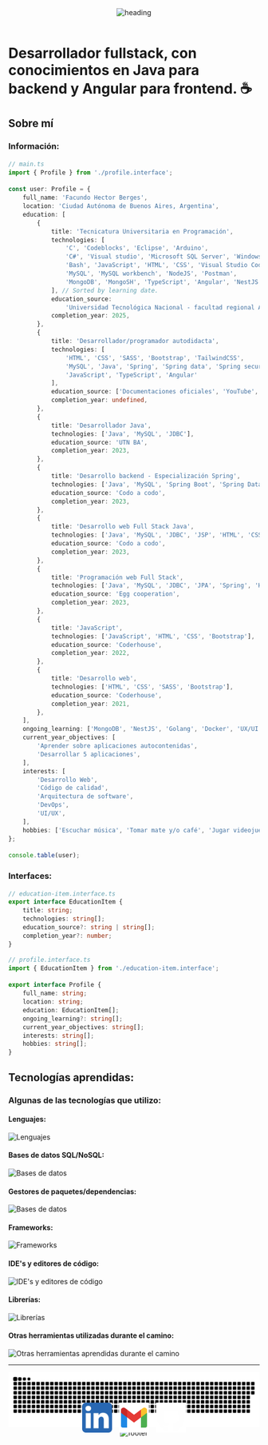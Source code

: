 <header align="center">
    <img alt="heading" src="https://capsule-render.vercel.app/api?type=waving&color=0:ff888c,100:fe0009&fontColor=fefefe&reversal=true&height=256&animation=fadeIn&text=Facundo%20Berges&fontSize=90&desc=Hola!%20soy&descAlign=10&descAlignY=15&descSize=30"/>
</header>

# Desarrollador fullstack, con conocimientos en Java para backend y Angular para frontend. ☕

## Sobre mí

### Información:

```ts
// main.ts
import { Profile } from './profile.interface';

const user: Profile = {
	full_name: 'Facundo Hector Berges',
	location: 'Ciudad Autónoma de Buenos Aires, Argentina',
	education: [
		{
			title: 'Tecnicatura Universitaria en Programación',
			technologies: [
				'C', 'Codeblocks', 'Eclipse', 'Arduino',
				'C#', 'Visual studio', 'Microsoft SQL Server', 'Windows forms',
				'Bash', 'JavaScript', 'HTML', 'CSS', 'Visual Studio Code', 
				'MySQL', 'MySQL workbench', 'NodeJS', 'Postman',
				'MongoDB', 'MongoSH', 'TypeScript', 'Angular', 'NestJS',
			], // Sorted by learning date.
			education_source:
				'Universidad Tecnológica Nacional - facultad regional Avellaneda (UTN-FRA)',
			completion_year: 2025,
		},
		{
			title: 'Desarrollador/programador autodidacta',
			technologies: [ 
				'HTML', 'CSS', 'SASS', 'Bootstrap', 'TailwindCSS',
				'MySQL', 'Java', 'Spring', 'Spring data', 'Spring security', 
				'JavaScript', 'TypeScript', 'Angular'
			],
			education_source: ['Documentaciones oficiales', 'YouTube', 'Platzi', 'DevTalles'],
			completion_year: undefined,
		},
		{
			title: 'Desarrollador Java',
			technologies: ['Java', 'MySQL', 'JDBC'],
			education_source: 'UTN BA',
			completion_year: 2023,
		},
		{
			title: 'Desarrollo backend - Especialización Spring',
			technologies: ['Java', 'MySQL', 'Spring Boot', 'Spring Data', 'JUnit', 'Mockito'],
			education_source: 'Codo a codo',
			completion_year: 2023,
		},
		{
			title: 'Desarrollo web Full Stack Java',
			technologies: ['Java', 'MySQL', 'JDBC', 'JSP', 'HTML', 'CSS', 'JavaScript'],
			education_source: 'Codo a codo',
			completion_year: 2023,
		},
		{
			title: 'Programación web Full Stack',
			technologies: ['Java', 'MySQL', 'JDBC', 'JPA', 'Spring', 'HTML', 'CSS', 'JavaScript'],
			education_source: 'Egg cooperation',
			completion_year: 2023,
		},
		{
			title: 'JavaScript',
			technologies: ['JavaScript', 'HTML', 'CSS', 'Bootstrap'],
			education_source: 'Coderhouse',
			completion_year: 2022,
		},
		{
			title: 'Desarrollo web',
			technologies: ['HTML', 'CSS', 'SASS', 'Bootstrap'],
			education_source: 'Coderhouse',
			completion_year: 2021,
		},
	],
	ongoing_learning: ['MongoDB', 'NestJS', 'Golang', 'Docker', 'UX/UI'],
	current_year_objectives: [
		'Aprender sobre aplicaciones autocontenidas',
		'Desarrollar 5 aplicaciones',
	],
	interests: [
		'Desarrollo Web',
		'Código de calidad',
		'Arquitectura de software',
		'DevOps',
		'UI/UX',
	],
	hobbies: ['Escuchar música', 'Tomar mate y/o café', 'Jugar videojuegos', 'Ver series y animes'],
};

console.table(user);
```

### Interfaces:

```ts
// education-item.interface.ts
export interface EducationItem {
	title: string;
	technologies: string[];
	education_source?: string | string[];
	completion_year?: number;
}
```

```ts
// profile.interface.ts
import { EducationItem } from './education-item.interface';

export interface Profile {
	full_name: string;
	location: string;
	education: EducationItem[];
	ongoing_learning?: string[];
	current_year_objectives: string[];
	interests: string[];
	hobbies: string[];
}
```



## Tecnologías aprendidas:

### Algunas de las tecnologías que utilizo:

#### Lenguajes:

![Lenguajes](https://go-skill-icons.vercel.app/api/icons?theme=light&perline=10&i=html,css,java,js,ts)

#### Bases de datos SQL/NoSQL:

![Bases de datos](https://go-skill-icons.vercel.app/api/icons?theme=light&perline=10&i=mysql,mongodb,postgresql)

#### Gestores de paquetes/dependencias:

![Bases de datos](https://go-skill-icons.vercel.app/api/icons?theme=light&perline=10&i=maven,npm)

#### Frameworks:

![Frameworks](https://go-skill-icons.vercel.app/api/icons?theme=light&perline=10&i=bootstrap,tailwind,hibernate,spring,springdatajpa,nodejs,angular)

#### IDE's y editores de código:

![IDE's y editores de código](https://go-skill-icons.vercel.app/api/icons?theme=light&perline=10&i=vscode,idea)

#### Librerías:

![Librerías](https://go-skill-icons.vercel.app/api/icons?theme=light&perline=10&i=sass,junit,reactivex,primeng,mongoose)

#### Otras herramientas utilizadas durante el camino:

![Otras herramientas aprendidas durante el camino](https://go-skill-icons.vercel.app/api/icons?theme=light&perline=10&i=git,github,regex,api,json,postman,jwt,nestjs,supabase,expressjs,lucidchart,uml,netlify,prettier,apache,tomcat,chromedevtools,jquery,excel,word,outlook,teams,slack,terminal,wsl,windows,bash,mint,ubuntu,linux,sqlserver,visualstudio,cs,arduino,eclipse,c)

---

<picture>
  <source media="(prefers-color-scheme: dark)" srcset="./dist/github-contribution-grid-snake-dark.svg" />
  <source media="(prefers-color-scheme: light)" srcset="./dist/github-contribution-grid-snake.svg" />
  <img alt="github-snake" src="github-contribution-grid-snake.svg" />
</picture>

<footer align="center">
    <div>
        <img alt="footer" src="https://capsule-render.vercel.app/api?section=footer&height=200&type=blur&reversal=true&color=gradient&fontColor=fefefe&animation=fadeIn&text=Contactame!&fontAlign=50&fontAlignY=45&fontSize=55&textBg=false"/>
    </div>
    <div style="position: relative; display: flex; justify-content: center">
        <div align="center" style="position: absolute; top:-74px; border-radius:10px;padding:5px 0 0">
            <a target="_blank" title="LinkedIn" href="https://www.linkedin.com/in/facundo-berges" style="text-decoration: none; padding: 5px;">
                <img alt="LinkedIn Logo" src="./images/linkedin-logo.svg" height=60 />
            </a>
            <a target="_blank" title="GMail" href="mailto:facundo.h.berges@gmail.com" style="text-decoration: none; padding: 5px;">
                <img alt="GMail Logo" src="./images/gmail-logo.svg" height=60 />
            </a>
            <a target="_blank" title="GitHub" href="https://github.com/FacundoBerges/" style="text-decoration: none; padding: 5px;">
                <img alt="GitHub Logo" src="./images/github-logo.svg" height=60 />
            </a>
        </div>
    </div>
</footer>
